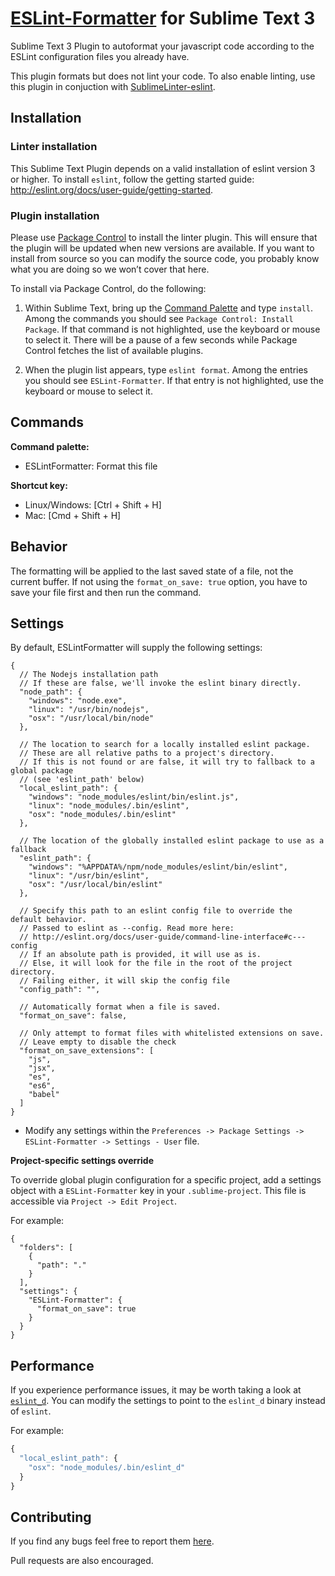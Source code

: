 [ESLint-Formatter](https://github.com/TheSavior/ESLint-Formatter) for Sublime Text 3
=================

Sublime Text 3 Plugin to autoformat your javascript code according to the ESLint configuration files you already have.

This plugin formats but does not lint your code. To also enable linting, use this plugin in conjuction with [SublimeLinter-eslint](https://github.com/roadhump/SublimeLinter-eslint).


## Installation

### Linter installation
This Sublime Text Plugin depends on a valid installation of eslint version 3 or higher. To install `eslint`, follow the getting started guide: http://eslint.org/docs/user-guide/getting-started.

### Plugin installation

Please use [Package Control](https://sublime.wbond.net/installation) to install the linter plugin. This will ensure that the plugin will be updated when new versions are available. If you want to install from source so you can modify the source code, you probably know what you are doing so we won’t cover that here.

To install via Package Control, do the following:

1. Within Sublime Text, bring up the [Command Palette](http://docs.sublimetext.info/en/sublime-text-3/extensibility/command_palette.html) and type `install`. Among the commands you should see `Package Control: Install Package`. If that command is not highlighted, use the keyboard or mouse to select it. There will be a pause of a few seconds while Package Control fetches the list of available plugins.

1. When the plugin list appears, type `eslint format`. Among the entries you should see `ESLint-Formatter`. If that entry is not highlighted, use the keyboard or mouse to select it.


## Commands
**Command palette:**

- ESLintFormatter: Format this file

**Shortcut key:**

* Linux/Windows: [Ctrl + Shift + H]
* Mac: [Cmd + Shift + H]

## Behavior

The formatting will be applied to the last saved state of a file, not the current buffer.
If not using the `format_on_save: true` option, you have to save your file first and then run the command.

## Settings

By default, ESLintFormatter will supply the following settings:

```jsonc
{
  // The Nodejs installation path
  // If these are false, we'll invoke the eslint binary directly.
  "node_path": {
    "windows": "node.exe",
    "linux": "/usr/bin/nodejs",
    "osx": "/usr/local/bin/node"
  },

  // The location to search for a locally installed eslint package.
  // These are all relative paths to a project's directory.
  // If this is not found or are false, it will try to fallback to a global package
  // (see 'eslint_path' below)
  "local_eslint_path": {
    "windows": "node_modules/eslint/bin/eslint.js",
    "linux": "node_modules/.bin/eslint",
    "osx": "node_modules/.bin/eslint"
  },

  // The location of the globally installed eslint package to use as a fallback
  "eslint_path": {
    "windows": "%APPDATA%/npm/node_modules/eslint/bin/eslint",
    "linux": "/usr/bin/eslint",
    "osx": "/usr/local/bin/eslint"
  },

  // Specify this path to an eslint config file to override the default behavior.
  // Passed to eslint as --config. Read more here:
  // http://eslint.org/docs/user-guide/command-line-interface#c---config
  // If an absolute path is provided, it will use as is.
  // Else, it will look for the file in the root of the project directory. 
  // Failing either, it will skip the config file
  "config_path": "",

  // Automatically format when a file is saved.
  "format_on_save": false,

  // Only attempt to format files with whitelisted extensions on save.
  // Leave empty to disable the check
  "format_on_save_extensions": [
    "js",
    "jsx",
    "es",
    "es6",
    "babel"
  ]
}
```

* Modify any settings within the `Preferences -> Package Settings -> ESLint-Formatter -> Settings - User` file.

**Project-specific settings override**

To override global plugin configuration for a specific project, add a settings object with a `ESLint-Formatter` key in your `.sublime-project`. This file is accessible via `Project -> Edit Project`.

For example:

```
{
  "folders": [
    {
      "path": "."
    }
  ],
  "settings": {
    "ESLint-Formatter": {
      "format_on_save": true
    }
  }
}
```

## Performance

If you experience performance issues, it may be worth taking a look at [`eslint_d`](https://github.com/mantoni/eslint_d.js). You can modify the settings to point to the `eslint_d` binary instead of `eslint`.

For example:

```javascript
{
  "local_eslint_path": {
    "osx": "node_modules/.bin/eslint_d"
  }
}
```

## Contributing

If you find any bugs feel free to report them [here](https://github.com/TheSavior/ESLint-Formatter/issues).

Pull requests are also encouraged.
